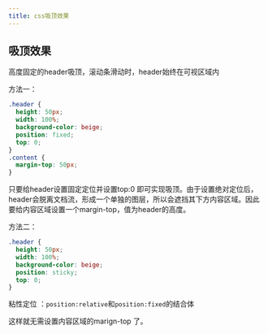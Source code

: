 ```yaml
---
title: css吸顶效果
---
```


## 吸顶效果

高度固定的header吸顶，滚动条滑动时，header始终在可视区域内

方法一：

```css
.header {
  height: 50px;
  width: 100%;
  background-color: beige;
  position: fixed;
  top: 0;
}
.content {
  margin-top: 50px;
}
```

只要给header设置固定定位并设置top:0 即可实现吸顶。由于设置绝对定位后，header会脱离文档流，形成一个单独的图层，所以会遮挡其下方内容区域。因此要给内容区域设置一个margin-top，值为header的高度。

方法二：

```css
.header {
  height: 50px;
  width: 100%;
  background-color: beige;
  position: sticky;
  top: 0;
}
```

粘性定位 ：`position:relative`和`position:fixed`的结合体

这样就无需设置内容区域的marign-top 了。